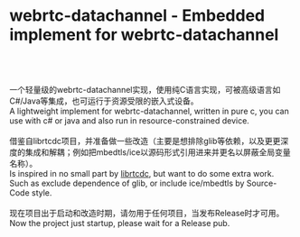 webrtc-datachannel - Embedded implement for webrtc-datachannel
=================================================
<br/><br/><br/>
一个轻量级的webrtc-datachannel实现，使用纯C语言实现，可被高级语言如C#/Java等集成，也可运行于资源受限的嵌入式设备。<br/>A lightweight implement for webrtc-datachannel, written in pure c, you can use with c# or java and also run in resource-constrained device.
<br/><br/>
借鉴自librtcdc项目，并准备做一些改造（主要是想排除glib等依赖，以及更更深度的集成和解耦；例如把mbedtls/ice以源码形式引用进来并更名以屏蔽全局变量名称）。<br/>Is inspired in no small part by [librtcdc](https://github.com/xhs/librtcdc), but want to do some extra work. Such as exclude dependence of glib, or include ice/mbedtls by Source-Code style.
<br/><br/>
现在项目出于启动和改造时期，请勿用于任何项目，当发布Release时才可用。<br/>Now the project just startup, please wait for a Release pub.
